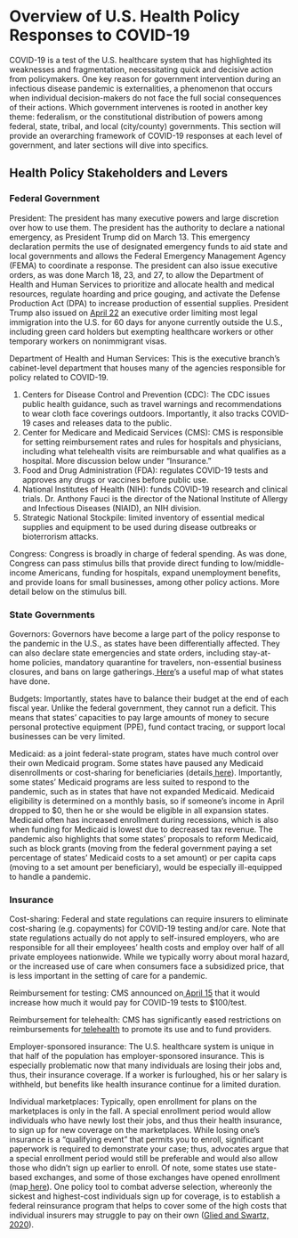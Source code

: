 # Overview of U.S. Health Policy Responses to COVID-19

COVID-19 is a test of the U.S. healthcare system that has highlighted its weaknesses and fragmentation, necessitating quick and decisive action from policymakers. One key reason for government intervention during an infectious disease pandemic is externalities, a phenomenon that occurs when individual decision-makers do not face the full social consequences of their actions. Which government intervenes is rooted in another key theme: federalism, or the constitutional distribution of powers among federal, state, tribal, and local \(city/county\) governments. This section will provide an overarching framework of COVID-19 responses at each level of government, and later sections will dive into specifics.

## Health Policy Stakeholders and Levers

### Federal Government

President: The president has many executive powers and large discretion over how to use them. The president has the authority to declare a national emergency, as President Trump did on March 13. This emergency declaration permits the use of designated emergency funds to aid state and local governments and allows the Federal Emergency Management Agency \(FEMA\) to coordinate a response. The president can also issue executive orders, as was done March 18, 23, and 27, to allow the Department of Health and Human Services to prioritize and allocate health and medical resources, regulate hoarding and price gouging, and activate the Defense Production Act \(DPA\) to increase production of essential supplies. President Trump also issued on [April 22](https://www.whitehouse.gov/presidential-actions/proclamation-suspending-entry-immigrants-present-risk-u-s-labor-market-economic-recovery-following-covid-19-outbreak/) an executive order limiting most legal immigration into the U.S. for 60 days for anyone currently outside the U.S., including green card holders but exempting healthcare workers or other temporary workers on nonimmigrant visas.

Department of Health and Human Services: This is the executive branch’s cabinet-level department that houses many of the agencies responsible for policy related to COVID-19.

1. Centers for Disease Control and Prevention \(CDC\): The CDC issues public health guidance, such as travel warnings and recommendations to wear cloth face coverings outdoors. Importantly, it also tracks COVID-19 cases and releases data to the public.
2. Center for Medicare and Medicaid Services \(CMS\): CMS is responsible for setting reimbursement rates and rules for hospitals and physicians, including what telehealth visits are reimbursable and what qualifies as a hospital. More discussion below under “Insurance.”
3. Food and Drug Administration \(FDA\): regulates COVID-19 tests and approves any drugs or vaccines before public use.
4. National Institutes of Health \(NIH\): funds COVID-19 research and clinical trials. Dr. Anthony Fauci is the director of the National Institute of Allergy and Infectious Diseases \(NIAID\), an NIH division.
5. Strategic National Stockpile: limited inventory of essential medical supplies and equipment to be used during disease outbreaks or bioterrorism attacks.

Congress: Congress is broadly in charge of federal spending. As was done, Congress can pass stimulus bills that provide direct funding to low/middle-income Americans, funding for hospitals, expand unemployment benefits, and provide loans for small businesses, among other policy actions. More detail below on the stimulus bill.

### State Governments

Governors: Governors have become a large part of the policy response to the pandemic in the U.S., as states have been differentially affected. They can also declare state emergencies and state orders, including stay-at-home policies, mandatory quarantine for travelers, non-essential business closures, and bans on large gatherings.[ Here](https://www.kff.org/health-costs/issue-brief/state-data-and-policy-actions-to-address-coronavirus/#policyactions)’s a useful map of what states have done.

Budgets: Importantly, states have to balance their budget at the end of each fiscal year. Unlike the federal government, they cannot run a deficit. This means that states’ capacities to pay large amounts of money to secure personal protective equipment \(PPE\), fund contact tracing, or support local businesses can be very limited.

Medicaid: as a joint federal-state program, states have much control over their own Medicaid program. Some states have paused any Medicaid disenrollments or cost-sharing for beneficiaries \(details[ here](https://www.kff.org/medicaid/issue-brief/medicaid-emergency-authority-tracker-approved-state-actions-to-address-covid-19/)\). Importantly, some states’ Medicaid programs are less suited to respond to the pandemic, such as in states that have not expanded Medicaid. Medicaid eligibility is determined on a monthly basis, so if someone’s income in April dropped to $0, then he or she would be eligible in all expansion states. Medicaid often has increased enrollment during recessions, which is also when funding for Medicaid is lowest due to decreased tax revenue. The pandemic also highlights that some states’ proposals to reform Medicaid, such as block grants \(moving from the federal government paying a set percentage of states’ Medicaid costs to a set amount\) or per capita caps \(moving to a set amount per beneficiary\), would be especially ill-equipped to handle a pandemic.

### Insurance

Cost-sharing: Federal and state regulations can require insurers to eliminate cost-sharing \(e.g. copayments\) for COVID-19 testing and/or care. Note that state regulations actually do not apply to self-insured employers, who are responsible for all their employees’ health costs and employ over half of all private employees nationwide. While we typically worry about moral hazard, or the increased use of care when consumers face a subsidized price, that is less important in the setting of care for a pandemic.

Reimbursement for testing: CMS announced on[ April 15](https://www.cms.gov/newsroom/press-releases/cms-increases-medicare-payment-high-production-coronavirus-lab-tests-0) that it would increase how much it would pay for COVID-19 tests to $100/test. 

Reimbursement for telehealth: CMS has significantly eased restrictions on reimbursements for[ telehealth](https://www.cms.gov/newsroom/fact-sheets/medicare-telemedicine-health-care-provider-fact-sheet) to promote its use and to fund providers.

Employer-sponsored insurance: The U.S. healthcare system is unique in that half of the population has employer-sponsored insurance. This is especially problematic now that many individuals are losing their jobs and, thus, their insurance coverage. If a worker is furloughed, his or her salary is withheld, but benefits like health insurance continue for a limited duration.

Individual marketplaces: Typically, open enrollment for plans on the marketplaces is only in the fall. A special enrollment period would allow individuals who have newly lost their jobs, and thus their health insurance, to sign up for new coverage on the marketplaces. While losing one’s insurance is a “qualifying event” that permits you to enroll, significant paperwork is required to demonstrate your case; thus, advocates argue that a special enrollment period would still be preferable and would also allow those who didn’t sign up earlier to enroll. Of note, some states use state-based exchanges, and some of those exchanges have opened enrollment \(map[ here](https://www.kff.org/health-costs/issue-brief/state-data-and-policy-actions-to-address-coronavirus/)\). One policy tool to combat adverse selection, whereonly the sickest and highest-cost individuals sign up for coverage, is to establish a federal reinsurance program that helps to cover some of the high costs that individual insurers may struggle to pay on their own \([Glied and Swartz, 2020](https://www-healthaffairs-org.ezp-prod1.hul.harvard.edu/do/10.1377/hblog20200401.505998/full/)\).

